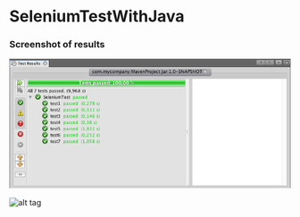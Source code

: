 # SeleniumTestWithJava

### Screenshot of results
![Screenshot](result.png)

![alt tag](https://raw.githubusercontent.com/emilgras/SeleniumTestWithJava/master/result.png)
